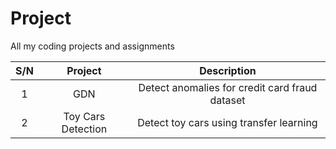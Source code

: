 # Project
All my coding projects and assignments

| S/N | Project | Description |
| :---: | :---: | :---: |
| 1 | GDN | Detect anomalies for credit card fraud dataset |
| 2 | Toy Cars Detection | Detect toy cars using transfer learning |
